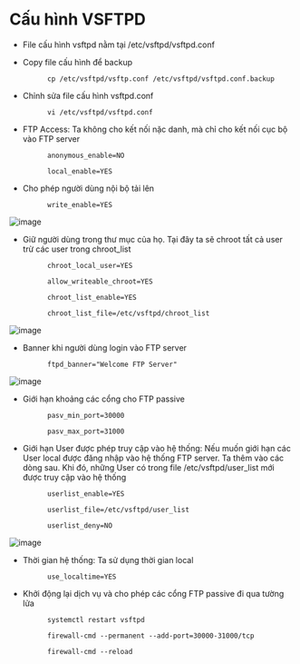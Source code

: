 # Cấu hình VSFTPD

- File cấu hình vsftpd nằm tại /etc/vsftpd/vsftpd.conf

- Copy file cấu hình để backup

            cp /etc/vsftpd/vsftp.conf /etc/vsftpd/vsftpd.conf.backup

- Chỉnh sửa file cấu hình vsftpd.conf

            vi /etc/vsftpd/vsftpd.conf

- FTP Access: Ta không cho kết nối nặc danh, mà chỉ cho kết nối cục bộ vào FTP server

            anonymous_enable=NO

            local_enable=YES
            
- Cho phép người dùng nội bộ tải lên

            write_enable=YES
            
![image](https://user-images.githubusercontent.com/95491130/187109308-97950efe-28c4-4abf-a018-516bd4a231aa.png)

- Giữ người dùng trong thư mục của họ. Tại đây ta sẽ chroot tất cả user trừ các user trong chroot_list

            chroot_local_user=YES

            allow_writeable_chroot=YES

            chroot_list_enable=YES

            chroot_list_file=/etc/vsftpd/chroot_list
            
![image](https://user-images.githubusercontent.com/95491130/187109844-85416784-81c8-4ff2-811d-8e14a940119a.png)

- Banner khi người dùng login vào FTP server

            ftpd_banner="Welcome FTP Server"
            
![image](https://user-images.githubusercontent.com/95491130/187109759-a555b43f-c638-4387-99ff-e9edea36817c.png)

- Giới hạn khoảng các cổng cho FTP passive

            pasv_min_port=30000

            pasv_max_port=31000

- Giới hạn User được phép truy cập vào hệ thống: Nếu muốn giới hạn các User local được đăng nhập vào hệ thống FTP server. Ta thêm vào các dòng sau. Khi đó, những User có trong file /etc/vsftpd/user_list mới được truy cập vào hệ thống

            userlist_enable=YES

            userlist_file=/etc/vsftpd/user_list

            userlist_deny=NO
            
![image](https://user-images.githubusercontent.com/95491130/187110385-2fc40cd2-173d-4652-90c7-9f33af73be24.png)

- Thời gian hệ thống: Ta sử dụng thời gian local

            use_localtime=YES

- Khởi động lại dịch vụ và cho phép các cổng FTP passive đi qua tường lửa

            systemctl restart vsftpd

            firewall-cmd --permanent --add-port=30000-31000/tcp

            firewall-cmd --reload
